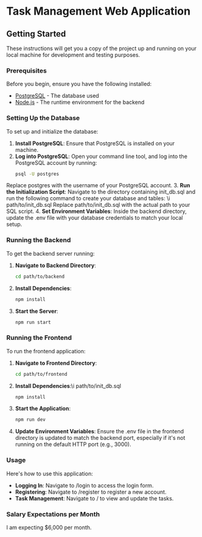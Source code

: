# Task Management Web Application

## Getting Started

These instructions will get you a copy of the project up and running on your local machine for development and testing purposes.

### Prerequisites

Before you begin, ensure you have the following installed:
- [PostgreSQL](https://www.postgresql.org/download/) - The database used
- [Node.js](https://nodejs.org/en/) - The runtime environment for the backend

### Setting Up the Database

To set up and initialize the database:

1. **Install PostgreSQL**: Ensure that PostgreSQL is installed on your machine.
2. **Log into PostgreSQL**: Open your command line tool, and log into the PostgreSQL account by running:
   ```bash
   psql -U postgres
  Replace postgres with the username of your PostgreSQL account. 
3. **Run the Initialization Script**: Navigate to the directory containing init_db.sql and run the following command to create your database and tables:
   \i path/to/init_db.sql
  Replace path/to/init_db.sql with the actual path to your SQL script.
4. **Set Environment Variables**: Inside the backend directory, update the .env file with your database credentials to match your local setup.

### Running the Backend
To get the backend server running:

1. **Navigate to Backend Directory**:
   ```bash
   cd path/to/backend
2. **Install Dependencies**:
   ```bash
   npm install
3. **Start the Server**:
   ```bash
   npm run start

### Running the Frontend
To run the frontend application:
1. **Navigate to Frontend Directory**:
   ```bash
   cd path/to/frontend
2. **Install Dependencies**:\i path/to/init_db.sql
   ```bash
   npm install
3. **Start the Application**:
   ```bash
   npm run dev
4. **Update Environment Variables**:
   Ensure the .env file in the frontend directory is updated to match the backend port, especially if it's not running on the default HTTP port (e.g., 3000).

### Usage
Here's how to use this application:
- **Logging In**: Navigate to /login to access the login form.
- **Registering**: Navigate to /register to register a new account.
- **Task Management**: Navigate to / to view and update the tasks.

### Salary Expectations per Month
I am expecting $6,000 per month.